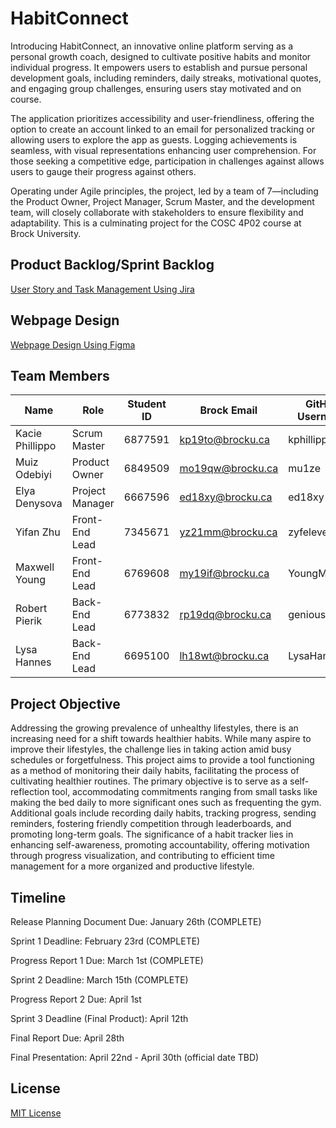 # HabitConnect

Introducing HabitConnect, an innovative online platform serving as a personal growth coach, designed to cultivate positive habits and monitor individual progress. It empowers users to establish and pursue personal development goals, including reminders, daily streaks, motivational quotes, and engaging group challenges, ensuring users stay motivated and on course.

The application prioritizes accessibility and user-friendliness, offering the option to create an account linked to an email for personalized tracking or allowing users to explore the app as guests. Logging achievements is seamless, with visual representations enhancing user comprehension. For those seeking a competitive edge, participation in challenges against allows users to gauge their progress against others.

Operating under Agile principles, the project, led by a team of 7—including the Product Owner, Project Manager, Scrum Master, and the development team, will closely collaborate with stakeholders to ensure flexibility and adaptability. This is a culminating project for the COSC 4P02 course at Brock University.

## Product Backlog/Sprint Backlog

[User Story and Task Management Using Jira](https://habittracker.atlassian.net/jira/software/projects/SCRUM/boards/1) 

## Webpage Design

[Webpage Design Using Figma](https://www.figma.com/file/g4kPNHlQEehR718MbzswRJ/Design?type=design&node-id=0%3A1&mode=design&t=GJo5eAb9d65voeO9-1)

## Team Members

| Name            | Role            | Student ID | Brock Email      | GitHub Username |
| --------------- | --------------- | ---------- | ---------------- | ------------    |
| Kacie Phillippo | Scrum Master    | 6877591    | kp19to@brocku.ca | kphillippo      |
| Muiz Odebiyi    | Product Owner   | 6849509    | mo19qw@brocku.ca | mu1ze           |
| Elya Denysova   | Project Manager | 6667596    | ed18xy@brocku.ca | ed18xy          |
| Yifan Zhu       | Front-End Lead  | 7345671    | yz21mm@brocku.ca | zyfeleven       |
| Maxwell Young   | Front-End Lead  | 6769608    | my19if@brocku.ca | YoungMaxwell    |
| Robert Pierik   | Back-End Lead   | 6773832    | rp19dq@brocku.ca | genious97       |
| Lysa Hannes     | Back-End Lead   | 6695100    | lh18wt@brocku.ca | LysaHannes      |

## Project Objective

Addressing the growing prevalence of unhealthy lifestyles, there is an increasing need for a shift towards healthier habits. While many aspire to improve their lifestyles, the challenge lies in taking action amid busy schedules or forgetfulness. This project aims to provide a tool functioning as a method of monitoring their daily habits, facilitating the process of cultivating healthier routines. The primary objective is to serve as a self-reflection tool, accommodating commitments ranging from small tasks like making the bed daily to more significant ones such as frequenting the gym. Additional goals include recording daily habits, tracking progress, sending reminders, fostering friendly competition through leaderboards, and promoting long-term goals. The significance of a habit tracker lies in enhancing self-awareness, promoting accountability, offering motivation through progress visualization, and contributing to efficient time management for a more organized and productive lifestyle.

## Timeline

Release Planning Document Due: January 26th (COMPLETE)

Sprint 1 Deadline: February 23rd (COMPLETE)

Progress Report 1 Due: March 1st (COMPLETE)

Sprint 2 Deadline: March 15th (COMPLETE)

Progress Report 2 Due: April 1st

Sprint 3 Deadline (Final Product): April 12th 

Final Report Due: April 28th

Final Presentation: April 22nd - April 30th (official date TBD)

## License

[MIT License](https://choosealicense.com/licenses/mit/)
